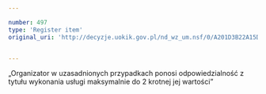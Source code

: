 ```yaml
---

number: 497
type: 'Register item'
original_uri: 'http://decyzje.uokik.gov.pl/nd_wz_um.nsf/0/A201D3B22A15DCA1C12572DD0032959D?OpenDocument'


---
```


„Organizator w uzasadnionych przypadkach ponosi odpowiedzialność z tytułu wykonania usługi maksymalnie do 2 krotnej jej wartości”
